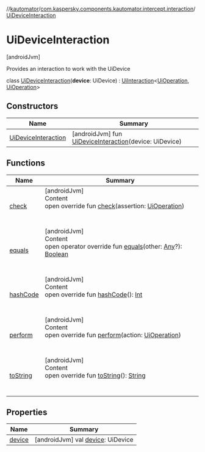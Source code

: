 //[kautomator](../../index.md)/[com.kaspersky.components.kautomator.intercept.interaction](../index.md)/[UiDeviceInteraction](index.md)



# UiDeviceInteraction  
 [androidJvm] 

Provides an interaction to work with the UiDevice

class [UiDeviceInteraction](index.md)(**device**: UiDevice) : [UiInteraction](../-ui-interaction/index.md)<[UiOperation](../../com.kaspersky.components.kautomator.intercept.operation/-ui-operation/index.md)<UiDevice>, [UiOperation](../../com.kaspersky.components.kautomator.intercept.operation/-ui-operation/index.md)<UiDevice>>    


## Constructors  
  
|  Name|  Summary| 
|---|---|
| [UiDeviceInteraction](-ui-device-interaction.md)|  [androidJvm] fun [UiDeviceInteraction](-ui-device-interaction.md)(device: UiDevice)   <br>


## Functions  
  
|  Name|  Summary| 
|---|---|
| [check](check.md)| [androidJvm]  <br>Content  <br>open override fun [check](check.md)(assertion: [UiOperation](../../com.kaspersky.components.kautomator.intercept.operation/-ui-operation/index.md)<UiDevice>)  <br><br><br>
| [equals](https://kotlinlang.org/api/latest/jvm/stdlib/kotlin/-any/equals.html)| [androidJvm]  <br>Content  <br>open operator override fun [equals](https://kotlinlang.org/api/latest/jvm/stdlib/kotlin/-any/equals.html)(other: [Any](https://kotlinlang.org/api/latest/jvm/stdlib/kotlin/-any/index.html)?): [Boolean](https://kotlinlang.org/api/latest/jvm/stdlib/kotlin/-boolean/index.html)  <br><br><br>
| [hashCode](https://kotlinlang.org/api/latest/jvm/stdlib/kotlin/-any/hash-code.html)| [androidJvm]  <br>Content  <br>open override fun [hashCode](https://kotlinlang.org/api/latest/jvm/stdlib/kotlin/-any/hash-code.html)(): [Int](https://kotlinlang.org/api/latest/jvm/stdlib/kotlin/-int/index.html)  <br><br><br>
| [perform](perform.md)| [androidJvm]  <br>Content  <br>open override fun [perform](perform.md)(action: [UiOperation](../../com.kaspersky.components.kautomator.intercept.operation/-ui-operation/index.md)<UiDevice>)  <br><br><br>
| [toString](to-string.md)| [androidJvm]  <br>Content  <br>open override fun [toString](to-string.md)(): [String](https://kotlinlang.org/api/latest/jvm/stdlib/kotlin/-string/index.html)  <br><br><br>


## Properties  
  
|  Name|  Summary| 
|---|---|
| [device](index.md#com.kaspersky.components.kautomator.intercept.interaction/UiDeviceInteraction/device/#/PointingToDeclaration/)|  [androidJvm] val [device](index.md#com.kaspersky.components.kautomator.intercept.interaction/UiDeviceInteraction/device/#/PointingToDeclaration/): UiDevice   <br>

